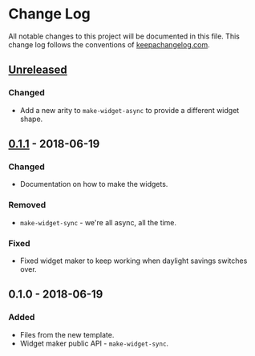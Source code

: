 # Change Log
All notable changes to this project will be documented in this file. This change log follows the conventions of [keepachangelog.com](http://keepachangelog.com/).

## [Unreleased]
### Changed
- Add a new arity to `make-widget-async` to provide a different widget shape.

## [0.1.1] - 2018-06-19
### Changed
- Documentation on how to make the widgets.

### Removed
- `make-widget-sync` - we're all async, all the time.

### Fixed
- Fixed widget maker to keep working when daylight savings switches over.

## 0.1.0 - 2018-06-19
### Added
- Files from the new template.
- Widget maker public API - `make-widget-sync`.

[Unreleased]: https://github.com/your-name/csci_web3/compare/0.1.1...HEAD
[0.1.1]: https://github.com/your-name/csci_web3/compare/0.1.0...0.1.1
